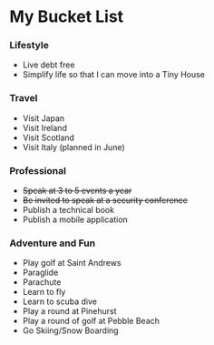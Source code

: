 # My Bucket List

### Lifestyle

* Live debt free
* Simplify life so that I can move into a Tiny House

### Travel

* Visit Japan
* Visit Ireland
* Visit Scotland
* Visit Italy (planned in June) 

### Professional 

* ~~Speak at 3 to 5 events a year~~
* ~~Be invited to speak at a security conference~~
* Publish a technical book
* Publish a mobile application

### Adventure and  Fun

* Play golf at Saint Andrews
* Paraglide
* Parachute
* Learn to fly
* Learn to scuba dive
* Play a round at Pinehurst
* Play a round of golf at Pebble Beach
* Go Skiing/Snow Boarding
